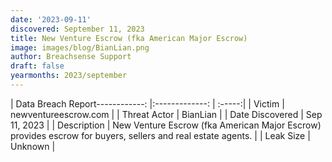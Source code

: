 ```yaml
---
date: '2023-09-11'
discovered: September 11, 2023
title: New Venture Escrow (fka American Major Escrow)
image: images/blog/BianLian.png
author: Breachsense Support
draft: false
yearmonths: 2023/september
---
```


| Data Breach Report------------:     |:-------------:    | :-----:|
| Victim      | newventureescrow.com      | 
| Threat Actor      | BianLian      | 
| Date Discovered      | Sep 11, 2023      | 
| Description      | New Venture Escrow (fka American Major Escrow) provides escrow for buyers, sellers and real estate agents.      | 
| Leak Size      | Unknown      | 

